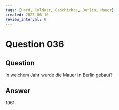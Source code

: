 ```yaml
---
tags: [Hard, ColdWar, Geschichte, Berlin, Mauer]
created: 2025-06-16
review_interval: 0
---
```


# Question 036

## Question

In welchem Jahr wurde die Mauer in Berlin gebaut?

## Answer

1961
